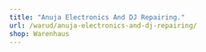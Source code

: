 ```yaml
---
title: "Anuja Electronics And DJ Repairing."
url: /warud/anuja-electronics-and-dj-repairing/
shop: Warenhaus
---
```

